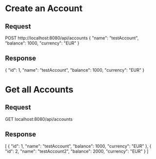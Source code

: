 

# Create an Account

## Request

POST  http://localhost:8080/api/accounts
{
    "name": "testAccount",
    "balance": 1000,
    "currency": "EUR"
}

## Response

{
    "id": 1,
    "name": "testAccount",
    "balance": 1000,
    "currency": "EUR"
}

# Get all Accounts 

## Request
GET localhost:8080/api/accounts

## Response
[
    {
        "id": 1,
        "name": "testAccount",
        "balance": 1000,
        "currency": "EUR"
    },
    {
        "id": 2,
        "name": "testAccount2",
        "balance": 2000,
        "currency": "EUR"
    }
]
